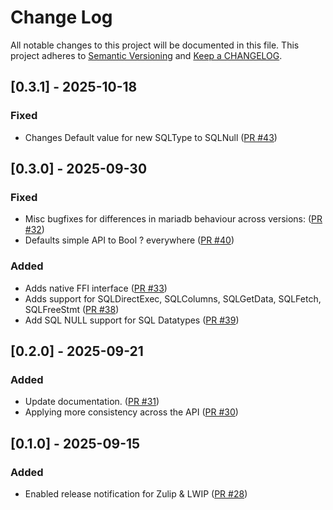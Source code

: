 # Change Log

All notable changes to this project will be documented in this file. This project adheres to [Semantic Versioning](http://semver.org/) and [Keep a CHANGELOG](http://keepachangelog.com/).

## [0.3.1] - 2025-10-18

### Fixed

- Changes Default value for new SQLType to SQLNull ([PR #43](https://github.com/redvers/pony-odbc/pull/43))

## [0.3.0] - 2025-09-30

### Fixed

- Misc bugfixes for differences in mariadb behaviour across versions: ([PR #32](https://github.com/redvers/pony-odbc/pull/32))
- Defaults simple API to Bool ? everywhere ([PR #40](https://github.com/redvers/pony-odbc/pull/40))

### Added

- Adds native FFI interface ([PR #33](https://github.com/redvers/pony-odbc/pull/33))
- Adds support for SQLDirectExec, SQLColumns, SQLGetData, SQLFetch, SQLFreeStmt ([PR #38](https://github.com/redvers/pony-odbc/pull/38))
- Add SQL NULL support for SQL Datatypes ([PR #39](https://github.com/redvers/pony-odbc/pull/39))

## [0.2.0] - 2025-09-21

### Added

- Update documentation. ([PR #31](https://github.com/redvers/pony-odbc/pull/31))
- Applying more consistency across the API ([PR #30](https://github.com/redvers/pony-odbc/pull/30))

## [0.1.0] - 2025-09-15

### Added

- Enabled release notification for Zulip & LWIP ([PR #28](https://github.com/redvers/pony-odbc/pull/28))

